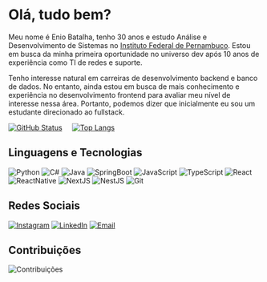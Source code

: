 # Olá, tudo bem?
Meu nome é Enio Batalha, tenho 30 anos e estudo Análise e Desenvolvimento de Sistemas no [Instituto Federal de Pernambuco](https://www.ifpe.edu.br/campus/jaboatao/cursos/superiores/tecnologos/analise-e-desenvolvimento-de-sistemas).
Estou em busca da minha primeira oportunidade no universo dev após 10 anos de experiência como TI de redes e suporte.

Tenho interesse natural em carreiras de desenvolvimento backend e banco de dados. No entanto, ainda estou em busca de mais conhecimento e experiência no desenvolvimento frontend para avaliar meu nível de interesse nessa área. Portanto, podemos dizer que inicialmente eu sou um estudante direcionado ao fullstack.

[![GitHub Status](https://github-readme-stats.vercel.app/api?username=eniobatalha&show_icons=true&theme=dark)](https://github.com/eniobatalha)     [![Top Langs](https://github-readme-stats.vercel.app/api/top-langs/?username=eniobatalha&layout=compact&theme=dark)](https://github.com/eniobatalha)

## Linguagens e Tecnologias

![Python](https://img.shields.io/badge/-Python-blue)
![C#](https://img.shields.io/badge/-C%23-brightgreen)
![Java](https://img.shields.io/badge/-Java-red)
![SpringBoot](https://img.shields.io/badge/-SpringBoot-green)
![JavaScript](https://img.shields.io/badge/-JavaScript-yellow)
![TypeScript](https://img.shields.io/badge/-TypeScript-blue)
![React](https://img.shields.io/badge/-React-orange)
![ReactNative](https://img.shields.io/badge/-ReactNative-purple)
![NextJS](https://img.shields.io/badge/-NextJS-red)
![NestJS](https://img.shields.io/badge/-NestJS-yellow)
![Git](https://img.shields.io/badge/-Git-black)

## Redes Sociais

[![Instagram](https://img.shields.io/badge/-Instagram-orange?style=flat-square&logo=instagram&logoColor=white)](https://www.instagram.com/eniobatalha)
[![LinkedIn](https://img.shields.io/badge/-LinkedIn-blue?style=flat-square&logo=linkedin&logoColor=white)](https://www.linkedin.com/in/eniobatalha)
[![Email](https://img.shields.io/badge/-Email-red?style=flat-square&logo=gmail&logoColor=white)](mailto:eniobatalha@gmail.com)

## Contribuições

![Contribuições](https://github-readme-streak-stats.herokuapp.com/?user=eniobatalha&theme=dark)
